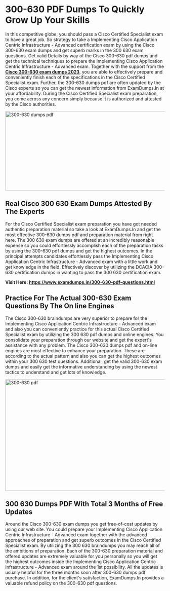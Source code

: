 <h1><strong>300-630 PDF Dumps To Quickly Grow Up Your Skills</strong></h1>
<p>In this competitive globe, you should pass a Cisco Certified Specialist exam to have a great job. So strategy to take a Implementing Cisco Application Centric Infrastructure - Advanced certification exam by using the Cisco 300-630 exam dumps and get superb marks in the 300 630 exam questions. Get valid Details by way of the Cisco 300-630 pdf dumps and get the technical techniques to prepare the Implementing Cisco Application Centric Infrastructure - Advanced exam. Together with the support from the <strong><a href="https://www.examdumps.in/300-630-pdf-questions.html">Cisco 300-630 exam dumps 2023</a></strong>, you are able to effectively prepare and conveniently finish each of the specifications in the Cisco Certified Specialist exam. Further, the 300-630 dumps pdf are often updated by the Cisco experts so you can get the newest information from ExamDumps.In at your affordability. During the Cisco Certified Specialist exam preparation, you come across any concern simply because it is authorized and attested by the Cisco authorities.</p>
<p><img src="https://i.ibb.co/zxJwW90/Copy-of-Online-Classes-Twitter-header-post-Made-with-Poster-My-Wall-1.png" alt="300-630 dumps pdf" width="750" height="250" /></p>
<h2><strong>Real Cisco 300 630 Exam Dumps Attested By The Experts</strong></h2>
<p>For the Cisco Certified Specialist exam preparation you have got needed authentic preparation material so take a look at ExamDumps.In and get the most effective 300-630 dumps pdf and preparation material from right here. The 300 630 exam dumps are offered at an incredibly reasonable expense so you could effortlessly accomplish each of the preparation tasks by using the 300-630 pdf dumps and get the highest outcomes. In the principal attempts candidates effortlessly pass the Implementing Cisco Application Centric Infrastructure - Advanced exam with a little work and get knowledge in the field. Effectively discover by utilizing the DCACIA 300-630 certification dumps in wanting to pass the 300 630 certification exam.</p>
<p><strong>Visit Here:&nbsp;<a href="https://www.examdumps.in/300-630-pdf-questions.html">https://www.examdumps.in/300-630-pdf-questions.html</a></strong></p>
<h2><strong>Practice For The Actual 300-630 Exam Questions By The On line Engines</strong></h2>
<p>The Cisco 300-630 braindumps are very superior to prepare for the Implementing Cisco Application Centric Infrastructure - Advanced exam and also you can conveniently practice for this actual Cisco Certified Specialist exam by utilizing the 300 630 pdf dumps and online engines. You consolidate your preparation through our website and get the expert's assistance with any problem. The Cisco 300-630 dumps pdf and on-line engines are most effective to enhance your preparation. These are according to the actual pattern and also you can get the highest outcomes within your 300 630 test questions. Additional, get the valid 300-630 exam dumps and easily get the informative understanding by using the newest tactics to understand and get lots of knowledge.</p>
<p><a href="https://www.examdumps.in/300-630-pdf-questions.html"><img src="https://i.ibb.co/QkNtdwY/Copy-of-Zoom-Online-Classes-Facebook-Share-Po-Made-with-Poster-My-Wall-1.jpg" alt="300-630 pdf" width="670" height="352" /></a></p>
<h2><strong>300 630 Dumps PDF With Total 3 Months of Free Updates</strong></h2>
<p>Around the Cisco 300-630 exam dumps you get free-of-cost updates by using our web site. You could prepare your Implementing Cisco Application Centric Infrastructure - Advanced exam together with the advanced approaches of preparation and get superb outcomes in the Cisco Certified Specialist exam. By utilizing the 300 630 braindumps you may reach all of the ambitions of preparation. Each of the 300-630 preparation material and offered updates are extremely valuable for you personally so you will get the highest outcomes inside the Implementing Cisco Application Centric Infrastructure - Advanced exam around the 1st possibility. All the updates is usually helpful for the three months soon after 300-630 dumps pdf purchase. In addition, for the client's satisfaction, ExamDumps.In provides a valuable refund policy on the 300-630 pdf questions.</p>
